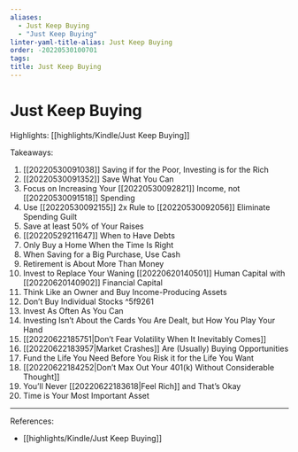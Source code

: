 ```yaml
---
aliases:
  - Just Keep Buying
  - "Just Keep Buying"
linter-yaml-title-alias: Just Keep Buying
order: -20220530100701
tags: 
title: Just Keep Buying
---
```


# Just Keep Buying

Highlights: [[highlights/Kindle/Just Keep Buying]]

Takeaways:
1. [[20220530091038]] Saving if for the Poor, Investing is for the Rich
2. [[20220530091352]] Save What You Can
3. Focus on Increasing Your [[20220530092821]] Income, not [[20220530091518]] Spending
4. Use [[20220530092155]] 2x Rule to [[20220530092056]] Eliminate Spending Guilt
5. Save at least 50% of Your Raises
6. [[20220529211647]] When to Have Debts
7. Only Buy a Home When the Time Is Right
8. When Saving for a Big Purchase, Use Cash
9. Retirement is About More Than Money
10. Invest to Replace Your Waning [[20220620140501]] Human Capital with [[20220620140902]] Financial Capital
11. Think Like an Owner and Buy Income-Producing Assets
12. Don’t Buy Individual Stocks ^5f9261
13. Invest As Often As You Can
14. Investing Isn’t About the Cards You Are Dealt, but How You Play Your Hand
15. [[20220622185751|Don’t Fear Volatility When It Inevitably Comes]]
16. [[20220622183957|Market Crashes]] Are (Usually) Buying Opportunities
17. Fund the Life You Need Before You Risk it for the Life You Want
18. [[20220622184252|Don’t Max Out Your 401(k) Without Considerable Thought]]
19. You’ll Never [[20220622183618|Feel Rich]] and That’s Okay
20. Time is Your Most Important Asset

---
References:
- [[highlights/Kindle/Just Keep Buying]]